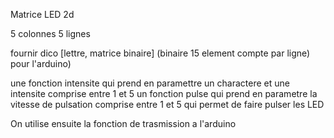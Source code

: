 Matrice LED 2d

5 colonnes
5 lignes

fournir dico [lettre, matrice binaire] (binaire 15 element compte par ligne) pour l'arduino)

une fonction intensite qui prend en paramettre un charactere et une intensite comprise entre 1 et 5
un fonction pulse qui prend en parametre la vitesse de pulsation comprise entre 1 et 5 qui permet de faire pulser les LED

On utilise ensuite la fonction de trasmission a l'arduino